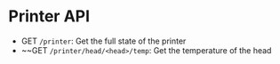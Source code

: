 Printer API
===========

* GET `/printer`: Get the full state of the printer
* ~~GET `/printer/head/<head>/temp`: Get the temperature of the head